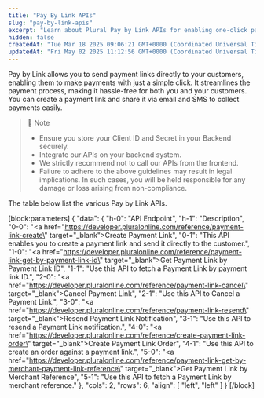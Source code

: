```yaml
---
title: "Pay By Link APIs"
slug: "pay-by-link-apis"
excerpt: "Learn about Plural Pay by Link APIs for enabling one-click payments through direct links to customers."
hidden: false
createdAt: "Tue Mar 18 2025 09:06:21 GMT+0000 (Coordinated Universal Time)"
updatedAt: "Fri May 02 2025 11:12:56 GMT+0000 (Coordinated Universal Time)"
---
```

Pay by Link allows you to send payment links directly to your customers, enabling them to make payments with just a simple click. It streamlines the payment process, making it hassle-free for both you and your customers. You can create a payment link and share it via email and SMS to collect payments easily.

> 📘 Note
> 
> - Ensure you store your Client ID and Secret in your Backend securely.
> - Integrate our APIs on your backend system.
> - We strictly recommend not to call our APIs from the frontend.
> - Failure to adhere to the above guidelines may result in legal implications. In such cases, you will be held responsible for any damage or loss arising from non-compliance.

The table below list the various Pay by Link APIs.

[block:parameters]
{
  "data": {
    "h-0": "API Endpoint",
    "h-1": "Description",
    "0-0": "<a href=\"https://developer.pluralonline.com/reference/payment-link-create\" target=\"_blank\">Create Payment Link</a>",
    "0-1": "This API enables you to create a payment link and send it directly to the customer.",
    "1-0": "<a href=\"https://developer.pluralonline.com/reference/payment-link-get-by-payment-link-id\" target=\"_blank\">Get Payment Link by Payment Link ID</a>",
    "1-1": "Use this API to fetch a Payment Link by payment link ID.",
    "2-0": "<a href=\"https://developer.pluralonline.com/reference/payment-link-cancel\" target=\"_blank\">Cancel Payment Link</a>",
    "2-1": "Use this API to Cancel a Payment Link.",
    "3-0": "<a href=\"https://developer.pluralonline.com/reference/payment-link-resend\" target=\"_blank\">Resend Payment Link Notification</a>",
    "3-1": "Use this API to resend a Payment Link notification.",
    "4-0": "<a href=\"https://developer.pluralonline.com/reference/create-payment-link-order\" target=\"_blank\">Create Payment Link Order</a>",
    "4-1": "Use this API to create an order against a payment link.",
    "5-0": "<a href=\"https://developer.pluralonline.com/reference/payment-link-get-by-merchant-payment-link-reference\" target=\"_blank\">Get Payment Link by Merchant Reference</a>",
    "5-1": "Use this API to fetch a Payment Link by merchant reference."
  },
  "cols": 2,
  "rows": 6,
  "align": [
    "left",
    "left"
  ]
}
[/block]
